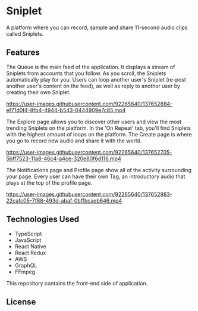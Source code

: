 # Sniplet
A platform where you can record, sample and share 11-second audio clips called Sniplets.

## Features

The Queue is the main feed of the application. It displays a stream of Sniplets from accounts that you follow. As you scroll, the Sniplets automatically play for you. Users can loop another user's Sniplet (re-post another user's content on the feed), as well as reply to another user by creating their own Sniplet.

https://user-images.githubusercontent.com/92265640/137652884-ef71d0f4-8fb4-4944-b543-0444909e7c85.mp4

The Explore page allows you to discover other users and view the most trending Sniplets on the platform. In the 'On Repeat' tab, you'll find Sniplets with the highest amount of loops on the platform. The Create page is where you go to record new audio and share it with the world.

https://user-images.githubusercontent.com/92265640/137652705-5bff7523-11a8-46c4-a4ce-320e80f6d116.mp4

The Notifications page and Profile page show all of the activity surrounding your page. Every user can have their own Tag, an introductory audio that plays at the top of the profile page.

https://user-images.githubusercontent.com/92265640/137652983-22cafc05-7f88-493d-abaf-0bffbcaeb646.mp4


## Technologies Used
- TypeScript
- JavaScript
- React Native
- React Redux
- AWS
- GraphQL
- FFmpeg

This repository contains the front-end side of application.

## License

